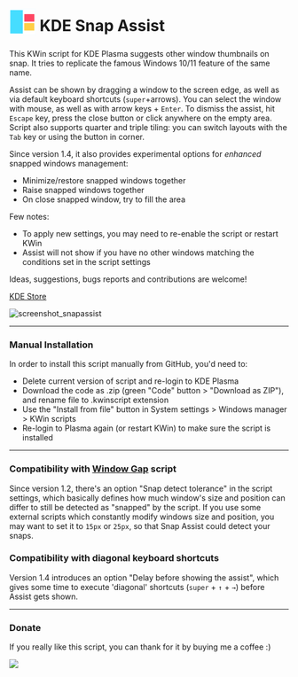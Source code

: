 # <sub><img src="https://github.com/emvaized/kde-snap-assist/blob/dev/assets/logo.png" height="48" width="48"></sub> KDE Snap Assist
This KWin script for KDE Plasma suggests other window thumbnails on snap. It tries to replicate the famous Windows 10/11 feature of the same name.

Assist can be shown by dragging a window to the screen edge, as well as via default keyboard shortcuts (`super`+arrows).
You can select the window with mouse, as well as with arrow keys + `Enter`. 
To dismiss the assist, hit `Escape` key, press the close button or click anywhere on the empty area. 
Script also supports quarter and triple tiling: you can switch layouts with the `Tab` key or using the button in corner.

Since version 1.4, it also provides experimental options for *enhanced* snapped windows management:
- Minimize/restore snapped windows together
- Raise snapped windows together
- On close snapped window, try to fill the area

Few notes:
- To apply new settings, you may need to re-enable the script or restart KWin
- Assist will not show if you have no other windows matching the conditions set in the script settings 

Ideas, suggestions, bugs reports and contributions are welcome!

[KDE Store](https://store.kde.org/p/1875687)

![screenshot_snapassist](https://user-images.githubusercontent.com/37851576/183264649-da8d01cd-a8b7-4bac-92d7-ea71be00047d.png)


---
### Manual Installation
In order to install this script manually from GitHub, you'd need to:
- Delete current version of script and re-login to KDE Plasma
- Download the code as .zip (green "Code" button > "Download as ZIP"), and rename file to .kwinscript extension
- Use the "Install from file" button in System settings > Windows manager > KWin scripts
- Re-login to Plasma again (or restart KWin) to make sure the script is installed

---

### Compatibility with [Window Gap](https://github.com/nclarius/tile-gaps) script

Since version 1.2, there's an option "Snap detect tolerance" in the script settings, which basically defines how much window's size and position can differ to still be detected as "snapped" by the script. If you use some external scripts which constantly modify windows size and position, you may want to set it to `15px` or `25px`, so that Snap Assist could detect your snaps.

### Compatibility with diagonal keyboard shortcuts

Version 1.4 introduces an option "Delay before showing the assist", which gives some time to execute 'diagonal' shortcuts (`super` + `↑` + `→`) before Assist gets shown.

--- 

### Donate
If you really like this script, you can thank for it by buying me a coffee :)

<a href="https://www.paypal.com/donate/?business=2KDNGXNUVZW7N&no_recurring=0&currency_code=USD"><img src="https://www.paypalobjects.com/en_US/DK/i/btn/btn_donateCC_LG.gif" height="25"/></a>
